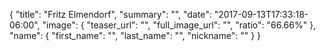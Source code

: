 {
  "title": "Fritz Elmendorf",
  "summary": "",
  "date": "2017-09-13T17:33:18-06:00",
  "image": {
    "teaser_url": "",
    "full_image_url": "",
    "ratio": "66.66%"
  },
  "name": {
    "first_name": "",
    "last_name": "",
    "nickname": ""
  }
}
